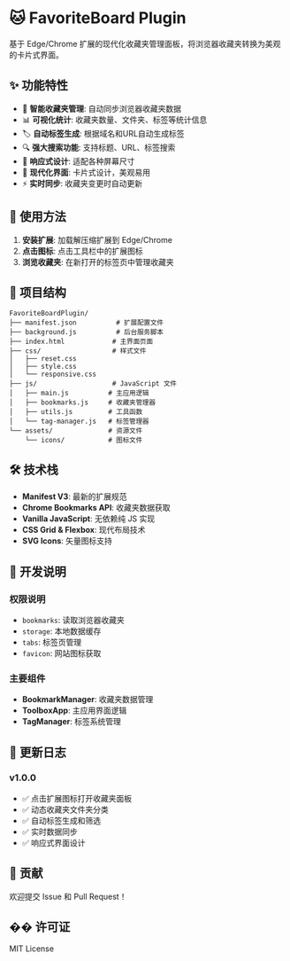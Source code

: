 # 🐱 FavoriteBoard Plugin

基于 Edge/Chrome 扩展的现代化收藏夹管理面板，将浏览器收藏夹转换为美观的卡片式界面。

## ✨ 功能特性

- 🔗 **智能收藏夹管理**: 自动同步浏览器收藏夹数据
- 📊 **可视化统计**: 收藏夹数量、文件夹、标签等统计信息
- 🏷️ **自动标签生成**: 根据域名和URL自动生成标签
- 🔍 **强大搜索功能**: 支持标题、URL、标签搜索
- 📱 **响应式设计**: 适配各种屏幕尺寸
- 🎨 **现代化界面**: 卡片式设计，美观易用
- ⚡ **实时同步**: 收藏夹变更时自动更新

## 🚀 使用方法

1. **安装扩展**: 加载解压缩扩展到 Edge/Chrome
2. **点击图标**: 点击工具栏中的扩展图标
3. **浏览收藏夹**: 在新打开的标签页中管理收藏夹

## 📁 项目结构

```
FavoriteBoardPlugin/
├── manifest.json          # 扩展配置文件
├── background.js          # 后台服务脚本
├── index.html            # 主界面页面
├── css/                  # 样式文件
│   ├── reset.css
│   ├── style.css
│   └── responsive.css
├── js/                   # JavaScript 文件
│   ├── main.js          # 主应用逻辑
│   ├── bookmarks.js     # 收藏夹管理器
│   ├── utils.js         # 工具函数
│   └── tag-manager.js   # 标签管理器
└── assets/              # 资源文件
    └── icons/           # 图标文件
```

## 🛠️ 技术栈

- **Manifest V3**: 最新的扩展规范
- **Chrome Bookmarks API**: 收藏夹数据获取
- **Vanilla JavaScript**: 无依赖纯 JS 实现
- **CSS Grid & Flexbox**: 现代布局技术
- **SVG Icons**: 矢量图标支持

## 🔧 开发说明

### 权限说明
- `bookmarks`: 读取浏览器收藏夹
- `storage`: 本地数据缓存
- `tabs`: 标签页管理
- `favicon`: 网站图标获取

### 主要组件
- **BookmarkManager**: 收藏夹数据管理
- **ToolboxApp**: 主应用界面逻辑
- **TagManager**: 标签系统管理

## 📝 更新日志

### v1.0.0
- ✅ 点击扩展图标打开收藏夹面板
- ✅ 动态收藏夹文件夹分类
- ✅ 自动标签生成和筛选
- ✅ 实时数据同步
- ✅ 响应式界面设计

## 🤝 贡献

欢迎提交 Issue 和 Pull Request！

## �� 许可证

MIT License 